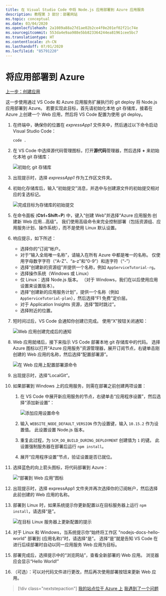 ```yaml
---
title: 在 Visual Studio Code 中将 Node.js 应用部署到 Azure 应用服务
description: 教程第 3 部分：部署网站
ms.topic: conceptual
ms.date: 03/04/2020
ms.openlocfilehash: 2a1089a88a27d1ae02b2ce4f0e201ef02f21c74e
ms.sourcegitcommit: 553da4e9aa988e5bb823364244ea81961cee5bc7
ms.translationtype: HT
ms.contentlocale: zh-CN
ms.lasthandoff: 07/01/2020
ms.locfileid: "85791220"
---
```

# <a name="deploy-the-app-to-azure"></a>将应用部署到 Azure

[上一步：创建应用](tutorial-vscode-azure-app-service-node-02.md)

这一步使用通过 VS Code 和 Azure 应用服务扩展执行的 git deploy 将 Node.js 应用部署到 Azure。 若要实现此目标，首先请初始化本地 git 存储库，接着在 Azure 上创建一个 Web 应用，然后将 VS Code 配置为使用 git deploy。

1. 在终端中，确保你的位置在 *expressApp1* 文件夹中，然后通过以下命令启动 Visual Studio Code：

    ```bash
    code .
    ```

1. 在 VS Code 中选择源代码管理图标，打开**源代码**管理器，然后选择 **+** 来初始化本地 git 存储库：

    ![初始化 git 存储库](media/deploy-azure/git-init.png)

1. 出现提示时，选择 *expressApp1* 作为工作区文件夹。

1. 初始化存储库后，输入“初始提交”消息，并选中与创建源文件的初始提交相对应的复选标记。

    ![完成目标为存储库的初始提交](media/deploy-azure/initial-commit.png)

1. 在命令面板 (**Ctrl**+**Shift**+**P**) 中，键入“创建 Web”并选择“Azure 应用服务:创建新 Web 应用...高级”。 我们使用高级命令来完全控制部署（包括资源组、应用服务计划、操作系统），而不是使用 Linux 默认设置。

1. 响应提示，如下所述：

    - 选择你的“订阅”帐户。
    - 对于“输入全局唯一名称”，请输入在所有 Azure 中都是唯一的名称。 仅使用字母数字字符（“A-Z”、“a-z”和“0-9”）和连字符（“-”）
    - 选择“创建新的资源组”并提供一个名称，例如 `AppServiceTutorial-rg`。
    - 选择操作系统（Windows 或 Linux）
    - 仅 Linux：选择 Node.js 版本。 （对于 Windows，我们在以后使用应用设置来设置版本）。
    - 选择“创建新的应用服务计划”，提供一个名称（例如 `AppServiceTutorial-plan`），然后选择“F1 免费”定价层。
    - 对于 Application Insights 资源，选择“暂时跳过”。
    - 选择附近的位置。

1. 短时间过后，VS Code 会通知你创建已完成。 使用“X”按钮关闭通知：

    ![Web 应用创建完成后的通知](media/deploy-azure/creation-complete.png)

1. Web 应用就绪后，接下来指示 VS Code 部署本地 git 存储库中的代码。 选择 Azure 图标以打开“Azure 应用服务”资源管理器，展开订阅节点，右键单击刚创建的 Web 应用的名称，然后选择“配置部署源”。

    ![在 Web 应用上配置部署源命令](media/deploy-azure/configure-deployment-source.png)

1. 出现提示时，选择“LocalGit”。

1. 如果部署到 Windows 上的应用服务，则需在部署之前创建两项设置：

    1. 在 VS Code 中展开新应用服务的节点，右键单击“应用程序设置”，然后选择“添加新设置”： 

        ![添加应用设置命令](media/deploy-azure/add-setting.png)

    1. 输入 `WEBSITE_NODE_DEFAULT_VERSION` 作为设置键，输入 `10.15.2` 作为设置值。 此设置设置 Node.js 版本。
    1. 重复此过程，为 `SCM_DO_BUILD_DURING_DEPLOYMENT` 创建值为 `1` 的键。 此设置强制服务器在部署后运行 `npm install`。
    1. 展开“应用程序设置”节点，验证设置是否已就位。

1. 选择蓝色的向上箭头图标，将代码部署到 Azure：

    ![“部署到 Web 应用”图标](media/deploy-azure/deploy.png)

1. 出现提示时，选择 expressApp1 文件夹并再次选择你的订阅帐户，然后选择此前创建的 Web 应用的名称。

1. 部署到 Linux 时，如果系统提示你更新配置以在目标服务器上运行 `npm install`，请选择“是”。

    ![在目标 Linux 服务器上更新配置的提示](media/deploy-azure/server-build.png)

1. 对于 Linux 和 Windows，当系统提示你“始终将工作区 "nodejs-docs-hello-world" 部署到 (应用名称)”时，请选择“是”。  选择“是”就是告知 VS Code 在进行后续部署时自动以同一应用服务 Web 应用为目标。

1. 部署完成后，选择提示中的“浏览网站”，查看全新部署的 Web 应用。 浏览器应会显示“Hello World!”

1. （可选）：可以对代码文件进行更改，然后再次使用部署按钮来更新 Web 应用。

> [!div class="nextstepaction"]
> [我的站点位于 Azure 上](tutorial-vscode-azure-app-service-node-04.md) [我遇到了一个问题](https://www.research.net/r/PWZWZ52?tutorial=node-deployment-azureappservice&step=deploy-app)
